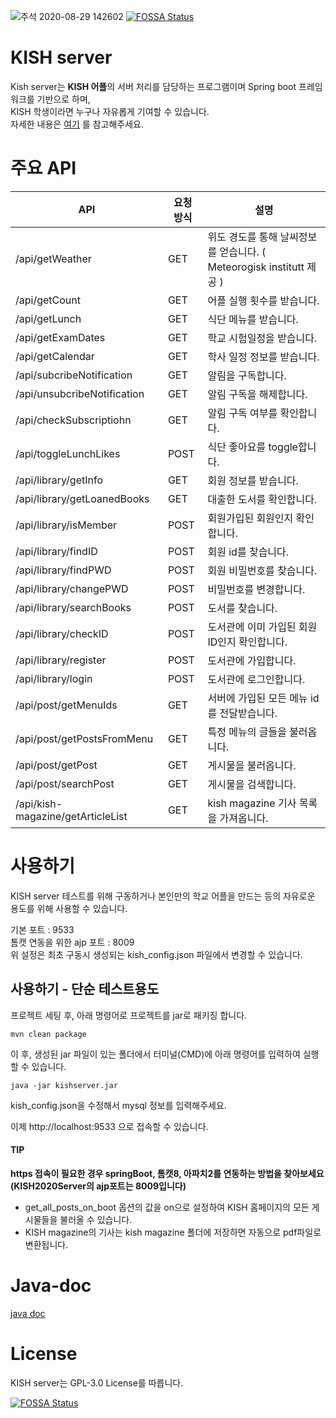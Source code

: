 ![주석 2020-08-29 142602](https://user-images.githubusercontent.com/29895665/91631442-c0488100-ea03-11ea-8712-18e2aaa3cf74.png)
[![FOSSA Status](https://app.fossa.com/api/projects/git%2Bgithub.com%2FKISH-students%2FKISH_server.svg?type=shield)](https://app.fossa.com/projects/git%2Bgithub.com%2FKISH-students%2FKISH_server?ref=badge_shield)


# KISH server
Kish server는 **KISH 어플**의 서버 처리를 담당하는 프로그램이며 Spring boot 프레임워크를 기반으로 하며,  
KISH 학생이라면 누구나 자유롭게 기여할 수 있습니다.  
자세한 내용은 [여기](https://github.com/KISH-students/I-WANNA-JOIN) 를 참고해주세요.

# 주요 API

API | 요청 방식 | 설명
--- | -------- | ----
/api/getWeather | GET | 위도 경도를 통해 날씨정보를 얻습니다. ( Meteorogisk institutt 제공 )
/api/getCount | GET | 어플 실행 횟수를 받습니다.
/api/getLunch | GET | 식단 메뉴를 받습니다.
/api/getExamDates | GET | 학교 시험일정을 받습니다.
/api/getCalendar | GET | 학사 일정 정보를 받습니다.
/api/subcribeNotification | GET | 알림을 구독합니다.
/api/unsubcribeNotification | GET | 알림 구독을 해제합니다.
/api/checkSubscriptiohn | GET | 알림 구독 여부를 확인합니다.
/api/toggleLunchLikes | POST | 식단 좋아요를 toggle합니다.
/api/library/getInfo | GET | 회원 정보를 받습니다.
/api/library/getLoanedBooks | GET | 대출한 도서를 확인합니다.
/api/library/isMember | POST | 회원가입된 회원인지 확인합니다.
/api/library/findID | POST | 회원 id를 찾습니다.
/api/library/findPWD | POST | 회원 비밀번호를 찾습니다.
/api/library/changePWD | POST | 비밀번호를 변경합니다.
/api/library/searchBooks | POST | 도서를 찾습니다.
/api/library/checkID | POST | 도서관에 이미 가입된 회원 ID인지 확인합니다.
/api/library/register | POST | 도서관에 가입합니다.
/api/library/login | POST | 도서관에 로그인합니다.
/api/post/getMenuIds | GET | 서버에 가입된 모든 메뉴 id를 전달받습니다.
/api/post/getPostsFromMenu | GET | 특정 메뉴의 글들을 불러옵니다.
/api/post/getPost | GET | 게시물을 불러옵니다.
/api/post/searchPost | GET | 게시물을 검색합니다.
/api/kish-magazine/getArticleList | GET | kish magazine 기사 목록을 가져옵니다.

# 사용하기
KISH server 테스트를 위해 구동하거나 본인만의 학교 어플을 만드는 등의 자유로운 용도를 위해 사용할 수 있습니다.

기본 포트 : 9533  
톰캣 연동을 위한 ajp 포트 : 8009  
위 설정은 최초 구동시 생성되는 kish_config.json 파일에서 변경할 수 있습니다.

## 사용하기 - 단순 테스트용도
프로젝트 세팅 후, 아래 명령어로 프로젝트를 jar로 패키징 합니다.
```
mvn clean package
```

이 후, 생성된 jar 파일이 있는 폴더에서 터미널(CMD)에 아래 명령어를 입력하여 실행할 수 있습니다.
```
java -jar kishserver.jar
```

kish_config.json을 수정해서 mysql 정보를 입력해주세요.

이제 http://localhost:9533 으로 접속할 수 있습니다.

#### TIP
**https 접속이 필요한 경우 springBoot, 톰캣8, 아파치2를 연동하는 방법을 찾아보세요 (KISH2020Server의 ajp포트는 8009입니다)**
- get_all_posts_on_boot 옵션의 값을 on으로 설정하여 KISH 홈페이지의 모든 게시물들을 불러올 수 있습니다.
- KISH magazine의 기사는 kish magazine 폴더에 저장하면 자동으로 pdf파일로 변환됩니다.

# Java-doc
[java doc](https://ccc1.kro.kr/java-docs/kishServer/)

# License
KISH server는 GPL-3.0 License를 따릅니다.


[![FOSSA Status](https://app.fossa.com/api/projects/git%2Bgithub.com%2FKISH-students%2FKISH_server.svg?type=large)](https://app.fossa.com/projects/git%2Bgithub.com%2FKISH-students%2FKISH_server?ref=badge_large)